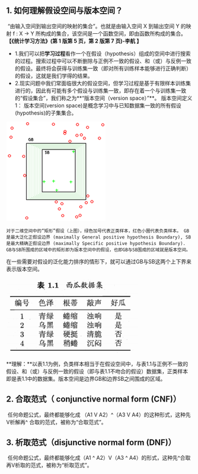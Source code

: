 ## 1. 如何理解假设空间与版本空间？

​	“由输入空间到输出空间的映射的集合”。也就是由输入空间 X 到输出空间 Y 的映射 f : X → Y 所构成的集合，该空间是一个函数空间，即由函数所构成的集合。**【《统计学习方法》(第 1 版第 5 页，第 2 版第 7 页)-李航 】**

- 1.我们可以把**学习过程**看作一个在假设（hypothesis）组成的空间中进行搜索的过程。搜索过程中可以不断删除与正例不一致的假设、和（或）与反例一致的假设。最终将会获得与训练集一致（即对所有训练样本能够进行正确判断）的假设，这就是我们学得的结果。
- 2.现实问题中我们常面临很大的假设空间，但学习过程是基于有限样本训练集进行的，因此有可能有多个假设与训练集一致，即存在着一个与训练集一致的“假设集合”，我们称之为**“版本空间（version space）”**。
  版本空间定义1：
  版本空间(version space)是概念学习中与已知数据集一致的所有假设(hypothesis)的子集集合。

![img](https://raw.githubusercontent.com/kaisersama112/typora_image/master/assets1245030-20180130112547015-643653682.png)

 	对于二维空间中的“矩形”假设（上图），绿色加号代表正类样本，红色小圈代表负类样本。 GB 是最大泛化正假设边界 (maximally General positive hypothesis Boundary), SB 是最大精确正假设边界 (maximally Specific positive hypothesis Boundary). GB与SB所围成的区域中的矩形即为版本空间中的假设，也即GB与SB围成的区域就是版本空间。

​	 在一些需要对假设的泛化能力排序的情形下，就可以通过GB与SB这两个上下界来表示版本空间。

![img](https://raw.githubusercontent.com/kaisersama112/typora_image/master/assets1245030-20180130105558062-939107920.png)

​	**理解：**以表1.1为例，负类样本相当于在假设空间中，与表1.1与正例不一致的假设、和（或）与反例一致的假设（即与表1.1不吻合的假设）数据集，正类样本即是表1.1中的数据集。版本空间是边界GB和边界SB之间围成的区域。



## 2. 合取范式（ conjunctive normal form (CNF)）

​	任何命题公式，最终都能够化成 （A1 V A2）^（A3 V A4）的这种形式，这种先V析解再^ 合取的范式，被称为“合取范式”。


## 3. 析取范式（disjunctive normal form (DNF)）

​	任何命题公式，最终都能够化成（A1 ^ A2）V（A3 ^ A4）的形式，这种先^合取再V析取的范式，被称为“析取范式”。